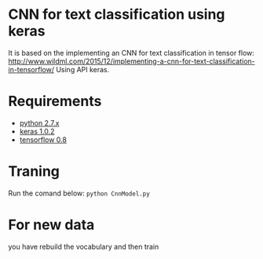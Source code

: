 # CNN for text classification using keras
It is based on the implementing an CNN for text classification in tensor flow: 
http://www.wildml.com/2015/12/implementing-a-cnn-for-text-classification-in-tensorflow/
Using API keras.

# Requirements
- [python 2.7.x](https://www.python.org/downloads/)
- [keras 1.0.2](http://keras.io/#installation)
- [tensorflow 0.8](https://www.tensorflow.org/versions/r0.8/get_started/os_setup.html#download-and-setup)

# Traning
Run the comand below:
`python CnnModel.py`

# For new data
you have rebuild the vocabulary and then train 
